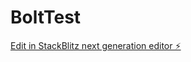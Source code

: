 # BoltTest

[Edit in StackBlitz next generation editor ⚡️](https://stackblitz.com/~/github.com/DahiseDias/BoltTest)